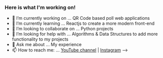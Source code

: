 ### Here is what I'm working on!


- 🔭 I’m currently working on ... QR Code based poll web applications
- 🌱 I’m currently learning ... Reactjs to create a more modern front-end
- 👯 I’m looking to collaborate on ... Python projects
- 🤔 I’m looking for help with ... Algorithms & Data Structures to add more functionality to my projects
- 💬 Ask me about ... My experience
- 📫 How to reach me: ... [YouTube channel](https://www.youtube.com/user/Danteburnett/videos) |
    [Instagram](https://www.instagram.com/dantecodes)
-->
